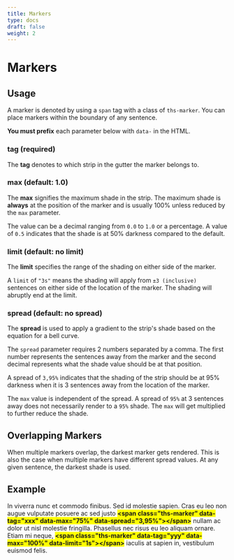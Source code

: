 ```yaml
---
title: Markers
type: docs
draft: false
weight: 2
---
```



# **Markers**

## **Usage**

A marker is denoted by using a `span` tag with a class of `ths-marker`. You can place markers within the boundary of any sentence. 

**You must prefix** each parameter below with `data-` in the HTML.

### **tag** (required)

The **tag** denotes to which strip in the gutter the marker belongs to.

### **max** (default: 1.0)

The **max** signifies the maximum shade in the strip. The maximum shade is **always** at the position of the marker and is usually 100% unless reduced by the `max` parameter.

The value can be a decimal ranging from `0.0` to `1.0` or a percentage. A value of `0.5` indicates that the shade is at 50% darkness compared to the default.

### **limit** (default: no limit)

The **limit** specifies the range of the shading on either side of the marker.

A `limit` of `"3s"` means the shading will apply from `±3 (inclusive)` sentences on either side of the location of the marker. The shading will abruptly end at the limit.


### **spread** (default: no spread)

The **spread** is used to apply a gradient to the strip's shade based on the equation for a bell curve. 

The `spread` parameter requires 2 numbers separated by a comma. The first number represents the sentences away from the marker and the second decimal represents what the shade value should be at that position.

A spread of `3,95%` indicates that the shading of the strip should be at 95% darkness when it is 3 sentences away from the location of the marker.

The `max` value is independent of the spread. A spread of `95%` at 3 sentences away does not necessarily render to a `95%` shade. The `max` will get multiplied to further reduce the shade.

## **Overlapping Markers**

When multiple markers overlap, the darkest marker gets rendered. This is also the case when multiple markers have different spread values. At any given sentence, the darkest shade is used.

## **Example**

<p>
In viverra nunc et commodo finibus. Sed id molestie sapien. Cras eu leo non augue vulputate posuere ac sed justo <strong style="background-color: yellow">&lt;span class="ths-marker" data-tag="xxx" data-max="75%" data-spread="3,95%">&lt;/span&gt;</strong> nullam ac dolor ut nisl molestie fringilla. Phasellus nec risus eu leo aliquam ornare. Etiam mi neque, <strong style="background-color: yellow">&lt;span class="ths-marker" data-tag="yyy" data-max="100%" data-limit="1s">&lt;/span></strong> iaculis at sapien in, vestibulum euismod felis.
</p>

